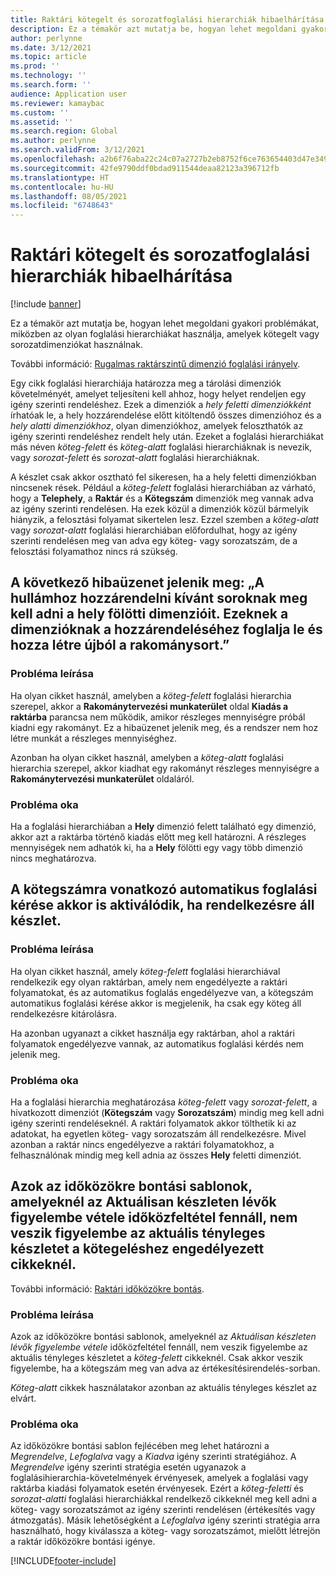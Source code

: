 ```yaml
---
title: Raktári kötegelt és sorozatfoglalási hierarchiák hibaelhárítása
description: Ez a témakör azt mutatja be, hogyan lehet megoldani gyakori problémákat, miközben az olyan foglalási hierarchiákat használja, amelyek kötegelt vagy sorozatdimenziókat használnak.
author: perlynne
ms.date: 3/12/2021
ms.topic: article
ms.prod: ''
ms.technology: ''
ms.search.form: ''
audience: Application user
ms.reviewer: kamaybac
ms.custom: ''
ms.assetid: ''
ms.search.region: Global
ms.author: perlynne
ms.search.validFrom: 3/12/2021
ms.openlocfilehash: a2b6f76aba22c24c07a2727b2eb8752f6ce763654403d47e34932a21a776dccb
ms.sourcegitcommit: 42fe9790ddf0bdad911544deaa82123a396712fb
ms.translationtype: HT
ms.contentlocale: hu-HU
ms.lasthandoff: 08/05/2021
ms.locfileid: "6748643"
---
```

# <a name="troubleshoot-warehouse-batch-and-serial-reservation-hierarchies"></a>Raktári kötegelt és sorozatfoglalási hierarchiák hibaelhárítása

[!include [banner](../includes/banner.md)]

Ez a témakör azt mutatja be, hogyan lehet megoldani gyakori problémákat, miközben az olyan foglalási hierarchiákat használja, amelyek kötegelt vagy sorozatdimenziókat használnak.

További információ: [Rugalmas raktárszintű dimenzió foglalási irányelv](flexible-warehouse-level-dimension-reservation.md).

Egy cikk foglalási hierarchiája határozza meg a tárolási dimenziók követelményét, amelyet teljesíteni kell ahhoz, hogy helyet rendeljen egy igény szerinti rendeléshez. Ezek a dimenziók a *hely feletti dimenziókként* írhatóak le, a hely hozzárendelése előtt kitöltendő összes dimenzióhoz és a *hely alatti dimenziókhoz*, olyan dimenziókhoz, amelyek feloszthatók az igény szerinti rendeléshez rendelt hely után. Ezeket a foglalási hierarchiákat más néven *köteg-felett* és *köteg-alatt* foglalási hierarchiáknak is nevezik, vagy *sorozat-felett* és *sorozat-alatt* foglalási hierarchiáknak.

A készlet csak akkor osztható fel sikeresen, ha a hely feletti dimenziókban nincsenek rések. Például a *köteg-felett* foglalási hierarchiában az várható, hogy a **Telephely**, a **Raktár** és a **Kötegszám** dimenziók meg vannak adva az igény szerinti rendelésen. Ha ezek közül a dimenziók közül bármelyik hiányzik, a felosztási folyamat sikertelen lesz. Ezzel szemben a *köteg-alatt* vagy *sorozat-alatt* foglalási hierarchiában előfordulhat, hogy az igény szerinti rendelésen meg van adva egy köteg- vagy sorozatszám, de a felosztási folyamathoz nincs rá szükség.

## <a name="i-receive-the-following-error-message-to-be-assigned-to-wave-load-lines-must-specify-the-dimensions-above-the-location-to-assign-these-dimensions-reserve-and-recreate-the-load-line"></a>A következő hibaüzenet jelenik meg: „A hullámhoz hozzárendelni kívánt soroknak meg kell adni a hely fölötti dimenzióit. Ezeknek a dimenzióknak a hozzárendeléséhez foglalja le és hozza létre újból a rakománysort.”

### <a name="issue-description"></a>Probléma leírása

Ha olyan cikket használ, amelyben a *köteg-felett* foglalási hierarchia szerepel, akkor a **Rakománytervezési munkaterület** oldal **Kiadás a raktárba** parancsa nem működik, amikor részleges mennyiségre próbál kiadni egy rakományt. Ez a hibaüzenet jelenik meg, és a rendszer nem hoz létre munkát a részleges mennyiséghez.

Azonban ha olyan cikket használ, amelyben a *köteg-alatt* foglalási hierarchia szerepel, akkor kiadhat egy rakományt részleges mennyiségre a **Rakománytervezési munkaterület** oldaláról.

### <a name="issue-cause"></a>Probléma oka

Ha a foglalási hierarchiában a **Hely** dimenzió felett található egy dimenzió, akkor azt a raktárba történő kiadás előtt meg kell határozni. A részleges mennyiségek nem adhatók ki, ha a **Hely** fölötti egy vagy több dimenzió nincs meghatározva.

## <a name="the-auto-reservation-prompt-for-a-batch-number-is-triggered-even-though-there-is-available-inventory"></a>A kötegszámra vonatkozó automatikus foglalási kérése akkor is aktiválódik, ha rendelkezésre áll készlet.

### <a name="issue-description"></a>Probléma leírása

Ha olyan cikket használ, amely *köteg-felett* foglalási hierarchiával rendelkezik egy olyan raktárban, amely nem engedélyezte a raktári folyamatokat, és az automatikus foglalás engedélyezve van, a kötegszám automatikus foglalási kérése akkor is megjelenik, ha csak egy köteg áll rendelkezésre kitárolásra.

Ha azonban ugyanazt a cikket használja egy raktárban, ahol a raktári folyamatok engedélyezve vannak, az automatikus foglalási kérdés nem jelenik meg.

### <a name="issue-cause"></a>Probléma oka

Ha a foglalási hierarchia meghatározása *köteg-felett* vagy *sorozat-felett*, a hivatkozott dimenziót (**Kötegszám** vagy **Sorozatszám**) mindig meg kell adni igény szerinti rendeléseknél. A raktári folyamatok akkor tölthetik ki az adatokat, ha egyetlen köteg- vagy sorozatszám áll rendelkezésre. Mivel azonban a raktár nincs engedélyezve a raktári folyamatokhoz, a felhasználónak mindig meg kell adnia az összes **Hely** feletti dimenziót.

## <a name="slotting-templates-that-have-the-consider-on-hand-slot-criterion-dont-consider-current-on-hand-inventory-for-batch-enabled-items"></a>Azok az időközökre bontási sablonok, amelyeknél az Aktuálisan készleten lévők figyelembe vétele időközfeltétel fennáll, nem veszik figyelembe az aktuális tényleges készletet a kötegeléshez engedélyezett cikkeknél.

További információ: [Raktári időközökre bontás](warehouse-slotting.md).

### <a name="issue-description"></a>Probléma leírása

Azok az időközökre bontási sablonok, amelyeknél az *Aktuálisan készleten lévők figyelembe vétele* időközfeltétel fennáll, nem veszik figyelembe az aktuális tényleges készletet a *köteg-felett* cikkeknél. Csak akkor veszik figyelembe, ha a kötegszám meg van adva az értékesítésirendelés-sorban.

*Köteg-alatt* cikkek használatakor azonban az aktuális tényleges készlet az elvárt.

### <a name="issue-cause"></a>Probléma oka

Az időközökre bontási sablon fejlécében meg lehet határozni a *Megrendelve*, *Lefoglalva* vagy a *Kiadva* igény szerinti stratégiához. A *Megrendelve* igény szerinti stratégia esetén ugyanazok a foglalásihierarchia-követelmények érvényesek, amelyek a foglalási vagy raktárba kiadási folyamatok esetén érvényesek. Ezért a *köteg-feletti* és *sorozat-alatti* foglalási hierarchiákkal rendelkező cikkeknél meg kell adni a köteg- vagy sorozatszámot az igény szerinti rendelésen (értékesítés vagy átmozgatás). Másik lehetőségként a *Lefoglalva* igény szerinti stratégia arra használható, hogy kiválassza a köteg- vagy sorozatszámot, mielőtt létrejön a raktár időközökre bontási igénye.

[!INCLUDE[footer-include](../../includes/footer-banner.md)]
